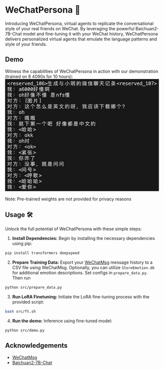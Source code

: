 # WeChatPersona 🤖

Introducing WeChatPersona, virtual agents to replicate the conversational style of your real friends on WeChat. By leveraging the powerful Baichuan2-7B-Chat model and fine-tuning it with your WeChat history, WeChatPersona delivers personalized virtual agents that emulate the language patterns and style of your friends.

## Demo
Witness the capabilities of WeChatPersona in action with our demonstration (trained on 8 4090s for 10 hours):
![](images/demo.png)

Note: Pre-trained weights are not provided for privacy reasons


## Usage 🛠️
Unlock the full potential of WeChatPersona with these simple steps:
1. **Install Dependencies:** Begin by installing the necessary dependencies using pip:
```bash
pip install transformers deepspeed
```
2. **Prepare Training Data:** Export your [WeChatMsg](https://github.com/LC044/WeChatMsg) message history to a CSV file using WeChatMsg. Optionally, you can utilize `StoreEmotion.db` for additional emotion descriptions. Set configs in `prepare_data.py`. Then run
```bash
python src/prepare_data.py
```
3. **Run LoRA Finetuning:** Initiate the LoRA fine-tuning process with the provided script:
```bash
bash src/ft.sh
```
4. **Run the demo:** Inference using fine-tuned model:
```bash
python src/demo.py
```

## Acknowledgements

- [WeChatMsg](https://github.com/LC044/WeChatMsg)
- [Baichuan2-7B-Chat](https://huggingface.co/baichuan-inc/Baichuan2-7B-Chat)
